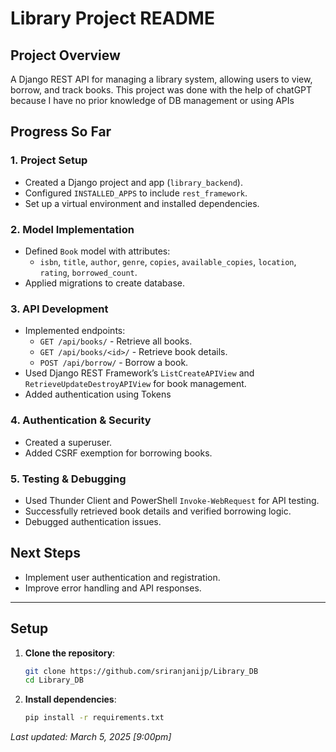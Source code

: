 # Library Project README

## Project Overview
A Django REST API for managing a library system, allowing users to view, borrow, and track books.
This project was done with the help of chatGPT because I have no prior knowledge of DB management or using APIs  

## Progress So Far

### 1. **Project Setup**
- Created a Django project and app (`library_backend`).
- Configured `INSTALLED_APPS` to include `rest_framework`.
- Set up a virtual environment and installed dependencies.

### 2. **Model Implementation**
- Defined `Book` model with attributes:
  - `isbn`, `title`, `author`, `genre`, `copies`, `available_copies`, `location`, `rating`, `borrowed_count`.
- Applied migrations to create database.

### 3. **API Development**
- Implemented endpoints:
  - `GET /api/books/` - Retrieve all books.
  - `GET /api/books/<id>/` - Retrieve book details.
  - `POST /api/borrow/` - Borrow a book.
- Used Django REST Framework’s `ListCreateAPIView` and `RetrieveUpdateDestroyAPIView` for book management.
- Added authentication using Tokens

### 4. **Authentication & Security**
- Created a superuser.
- Added CSRF exemption for borrowing books.

### 5. **Testing & Debugging**
- Used Thunder Client and PowerShell `Invoke-WebRequest` for API testing.
- Successfully retrieved book details and verified borrowing logic.
- Debugged authentication issues.

## Next Steps
- Implement user authentication and registration.
- Improve error handling and API responses.

---
## Setup

1. **Clone the repository**:
   ```bash
   git clone https://github.com/sriranjanijp/Library_DB
   cd Library_DB

1. **Install dependencies**:
   ```bash
   pip install -r requirements.txt
_Last updated: March 5, 2025 [9:00pm]_